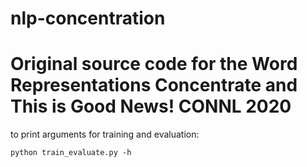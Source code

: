 # nlp-concentration

# Original source code for the Word Representations Concentrate and This is Good News! CONNL 2020 

to print arguments for training and evaluation:

`python train_evaluate.py -h`
